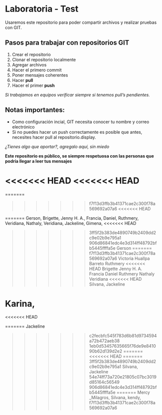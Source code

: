 # Laboratoria - Test

Usaremos este repositorio para poder compartir archivos y realizar pruebas con GIT.

## Pasos para trabajar con repositorios GIT

1. Crear el repositorio
2. Clonar el repositorio localmente
3. Agregar archivos
4. Hacer el primero commit
5. Poner mensajes coherentes
6. Hacer **pull**
7. Hacer el primer **push**

*Si trabajamos en equipos verificar siempre si tenemos pull’s pendientes.*

## Notas importantes:

- Como configuración incial, GIT necesita conocer tu nombre y correo electrónico
- Si no puedes hacer un push correctamente es posible que antes, necesites hacer pull al repositorio.display.

*¿Tienes algo que aportar?, agregalo aquí, sin miedo*


**Este repositorio es público, se siempre respetuosa con las personas que podría llegar a leer tus mensajes**


<<<<<<< HEAD
<<<<<<< HEAD
=======

=======
>>>>>>> f7f13d3ffb3b41371cae2c300f78a569692a07a6
<<<<<<< HEAD

=======
Gerson,
Brigette,
Jenny H. A.,
Francia,
Daniel,
Ruthmery,
Veridiana,
Nathaly,
Veridiana,
Jackeline,
Gimena,
<<<<<<< HEAD
>>>>>>> 3ff5f2b383de4890749b2409dd2c9e02b9e795a1
>>>>>>> 906d86841edc4e3d314ff48792bfb5445ffffa5e
Gerson
=======
>>>>>>> f7f13d3ffb3b41371cae2c300f78a569692a07a6
Victoria Huallpa Barreto
Ruthmery
<<<<<<< HEAD
Brigette
Jenny H. A.
Francia
Daniel
Ruthmery
Nathaly
Veridiana
<<<<<<< HEAD
Silvana,
Jackeline

Karina,
=======
<<<<<<< HEAD




=======
Jackeline
>>>>>>> c2fecbfc545f783d6b81d9734594a72b472aeb38
>>>>>>> 1eb0d53457635665f76de9e841090b62d139d2e2
=======
<<<<<<< HEAD
=======
>>>>>>> 3ff5f2b383de4890749b2409dd2c9e02b9e795a1
Silvana,
Jackeline
>>>>>>> 54e74ff73a720e21805c07bc3019d85164c56549
>>>>>>> 906d86841edc4e3d314ff48792bfb5445ffffa5e
=======
Mercy _Milagros,
Silvana,
kendy,
>>>>>>> f7f13d3ffb3b41371cae2c300f78a569692a07a6
